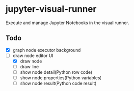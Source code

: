 # jupyter-visual-runner
Execute and manage Jupyter Notebooks in the visual runner.

## Todo

- [x] graph node executor background
- [ ] draw node editor UI
  - [x] draw node
  - [ ] draw line
  - [ ] show node detail(Python row code)
  - [ ] show node properties(Python variables)
  - [ ] show node result(Python code result)